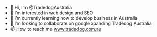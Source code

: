 - 👋 Hi, I’m @TradedogAustralia
- 👀 I’m interested in web design and SEO
- 🌱 I’m currently learning how to develop business in Australia 
- 💞️ I’m looking to collaborate on google xpanding Tradedog Australia
- 📫 How to reach me www.tradedog.com.au 

<!---
TradedogAustralia/TradedogAustralia is a ✨ special ✨ repository because its `README.md` (this file) appears on your GitHub profile.
You can click the Preview link to take a look at your changes.
--->
